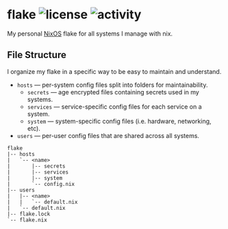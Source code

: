 flake
![license](https://img.shields.io/github/license/hqnna/flake?labelColor=334155&color=3b82f6)
![activity](https://img.shields.io/github/last-commit/hqnna/flake?labelColor=334155&color=3b82f6)
================================================================================

My personal [NixOS](https://nixos.org) flake for all systems I manage with nix.

## File Structure

I organize my flake in a specific way to be easy to maintain and understand.

- `hosts` — per-system config files split into folders for maintainability.
  - `secrets` — age encrypted files containing secrets used in my systems.
  - `services` — service-specific config files for each service on a system.
  - `system` — system-specific config files (i.e. hardware, networking, etc).
- `users` — per-user config files that are shared across all systems.

```
flake
|-- hosts
|   `-- <name>
|       |-- secrets
|       |-- services
|       |-- system
|       `-- config.nix
|-- users
|   |-- <name>
|   |   `-- default.nix
|   `-- default.nix
|-- flake.lock
`-- flake.nix
```
